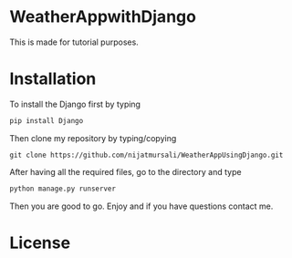# WeatherAppwithDjango
This is made for tutorial purposes. 

# Installation

To install the Django first by typing 
```bash
pip install Django
```
Then clone my repository by typing/copying

```git
git clone https://github.com/nijatmursali/WeatherAppUsingDjango.git
```

After having all the required files, go to the directory and type

```bash
python manage.py runserver
```

Then you are good to go. Enjoy and if you have questions contact me. 


# License
